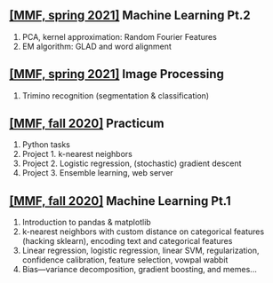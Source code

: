 ## [[MMF, spring 2021]](https://github.com/mmp-mmro-team/mmp_mmro_spring_2021) Machine Learning Pt.2
1. PCA, kernel approximation: Random Fourier Features
2. EM algorithm: GLAD and word alignment

## [[MMF, spring 2021]](https://github.com/mmp-mmro-team/mmp_mmro_spring_2021) Image Processing
1. Trimino recognition (segmentation & classification)

## [[MMF, fall 2020]](https://machinelearning.ru/wiki/index.php?title=Практикум_на_ЭВМ_(317)/2020_(осень)) Practicum 
1. Python tasks
2. Project 1. k-nearest neighbors
3. Project 2. Logistic regression, (stochastic) gradient descent
4. Project 3. Ensemble learning, web server

## [[MMF, fall 2020]](https://github.com/mmp-mmro-team/mmp_mmro_fall_2020) Machine Learning Pt.1 
1. Introduction to pandas & matplotlib
2. k-nearest neighbors with custom distance on categorical features (hacking sklearn), encoding text and categorical features
3. Linear regression, logistic regression, linear SVM, regularization, confidence calibration, feature selection, vowpal wabbit
4. Bias—variance decomposition, gradient boosting, and memes...